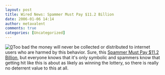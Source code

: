 ```yaml
---
layout: post
title: Wired News: Spammer Must Pay $11.2 Billion
date: 2006-01-06 14:14
author: metavalent
comments: true
categories: [Uncategorized]
---
```

<!--Lead Photo --><a href="http://www.wired.com/news/politics/0,69966-0.html?tw=rss.index"><img src="http://awebcamdarkly.com/images/wired.news.logo.gif" border="0" alt="0" /></a><!-- Commentary -->Too bad the money will never be collected or distributed to internet users who are harmed by this behavior. Sure, this <a href="http://www.wired.com/news/politics/0,69966-0.html?tw=rss.index">Spammer Must Pay $11.2 Billion</a>, but everyone knows that it's only symbolic and spammers know that getting hit like this is about as likely as winning the lottery, so there is really no deterrent value to this at all.
